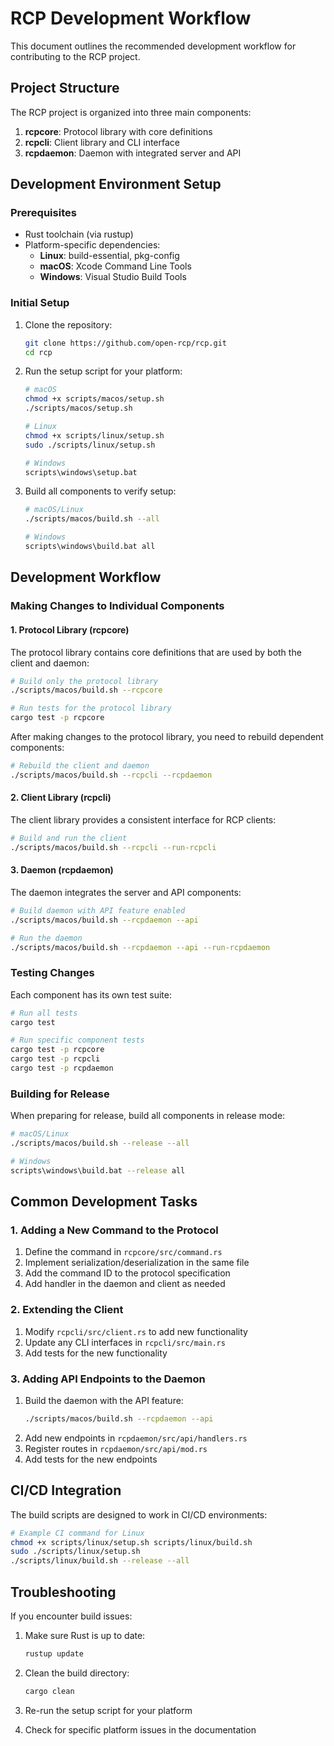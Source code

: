 # RCP Development Workflow

This document outlines the recommended development workflow for contributing to the RCP project.

## Project Structure

The RCP project is organized into three main components:

1. **rcpcore**: Protocol library with core definitions
2. **rcpcli**: Client library and CLI interface
3. **rcpdaemon**: Daemon with integrated server and API

## Development Environment Setup

### Prerequisites

- Rust toolchain (via rustup)
- Platform-specific dependencies:
  - **Linux**: build-essential, pkg-config
  - **macOS**: Xcode Command Line Tools
  - **Windows**: Visual Studio Build Tools

### Initial Setup

1. Clone the repository:
   ```bash
   git clone https://github.com/open-rcp/rcp.git
   cd rcp
   ```

2. Run the setup script for your platform:
   ```bash
   # macOS
   chmod +x scripts/macos/setup.sh
   ./scripts/macos/setup.sh
   
   # Linux
   chmod +x scripts/linux/setup.sh
   sudo ./scripts/linux/setup.sh
   
   # Windows
   scripts\windows\setup.bat
   ```

3. Build all components to verify setup:
   ```bash
   # macOS/Linux
   ./scripts/macos/build.sh --all
   
   # Windows
   scripts\windows\build.bat all
   ```

## Development Workflow

### Making Changes to Individual Components

#### 1. Protocol Library (rcpcore)

The protocol library contains core definitions that are used by both the client and daemon:

```bash
# Build only the protocol library
./scripts/macos/build.sh --rcpcore

# Run tests for the protocol library
cargo test -p rcpcore
```

After making changes to the protocol library, you need to rebuild dependent components:

```bash
# Rebuild the client and daemon
./scripts/macos/build.sh --rcpcli --rcpdaemon
```

#### 2. Client Library (rcpcli)

The client library provides a consistent interface for RCP clients:

```bash
# Build and run the client
./scripts/macos/build.sh --rcpcli --run-rcpcli
```

#### 3. Daemon (rcpdaemon)

The daemon integrates the server and API components:

```bash
# Build daemon with API feature enabled
./scripts/macos/build.sh --rcpdaemon --api

# Run the daemon
./scripts/macos/build.sh --rcpdaemon --api --run-rcpdaemon
```

### Testing Changes

Each component has its own test suite:

```bash
# Run all tests
cargo test

# Run specific component tests
cargo test -p rcpcore
cargo test -p rcpcli
cargo test -p rcpdaemon
```

### Building for Release

When preparing for release, build all components in release mode:

```bash
# macOS/Linux
./scripts/macos/build.sh --release --all

# Windows
scripts\windows\build.bat --release all
```

## Common Development Tasks

### 1. Adding a New Command to the Protocol

1. Define the command in `rcpcore/src/command.rs`
2. Implement serialization/deserialization in the same file
3. Add the command ID to the protocol specification
4. Add handler in the daemon and client as needed

### 2. Extending the Client

1. Modify `rcpcli/src/client.rs` to add new functionality
2. Update any CLI interfaces in `rcpcli/src/main.rs`
3. Add tests for the new functionality

### 3. Adding API Endpoints to the Daemon

1. Build the daemon with the API feature:
   ```bash
   ./scripts/macos/build.sh --rcpdaemon --api
   ```
2. Add new endpoints in `rcpdaemon/src/api/handlers.rs`
3. Register routes in `rcpdaemon/src/api/mod.rs`
4. Add tests for the new endpoints

## CI/CD Integration

The build scripts are designed to work in CI/CD environments:

```bash
# Example CI command for Linux
chmod +x scripts/linux/setup.sh scripts/linux/build.sh
sudo ./scripts/linux/setup.sh
./scripts/linux/build.sh --release --all
```

## Troubleshooting

If you encounter build issues:

1. Make sure Rust is up to date:
   ```bash
   rustup update
   ```

2. Clean the build directory:
   ```bash
   cargo clean
   ```

3. Re-run the setup script for your platform

4. Check for specific platform issues in the documentation
